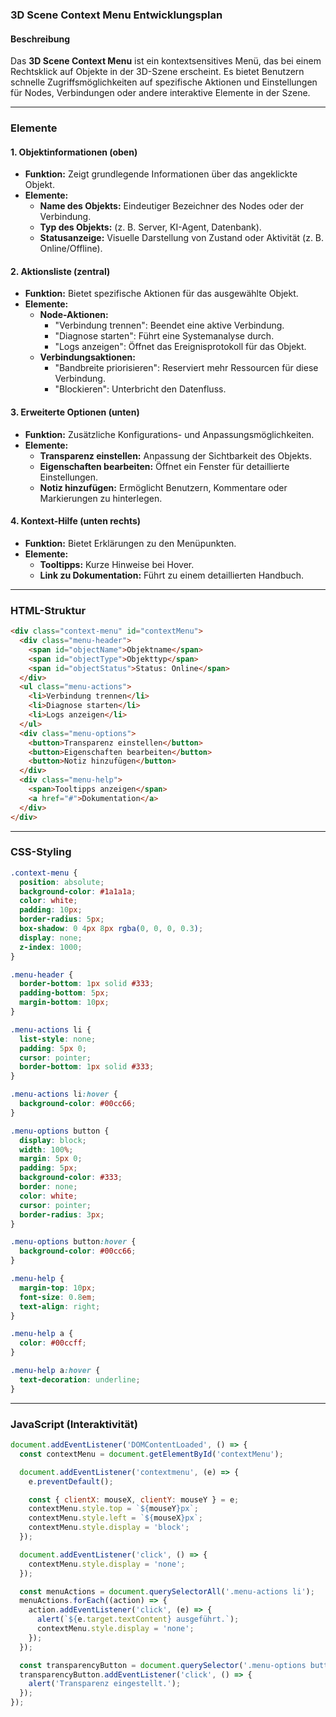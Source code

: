 ### 3D Scene Context Menu Entwicklungsplan

#### **Beschreibung**
Das **3D Scene Context Menu** ist ein kontextsensitives Menü, das bei einem Rechtsklick auf Objekte in der 3D-Szene erscheint. Es bietet Benutzern schnelle Zugriffsmöglichkeiten auf spezifische Aktionen und Einstellungen für Nodes, Verbindungen oder andere interaktive Elemente in der Szene.

---

### **Elemente**

#### **1. Objektinformationen (oben)**
- **Funktion:** Zeigt grundlegende Informationen über das angeklickte Objekt.
- **Elemente:**
  - **Name des Objekts:** Eindeutiger Bezeichner des Nodes oder der Verbindung.
  - **Typ des Objekts:** (z. B. Server, KI-Agent, Datenbank).
  - **Statusanzeige:** Visuelle Darstellung von Zustand oder Aktivität (z. B. Online/Offline).

#### **2. Aktionsliste (zentral)**
- **Funktion:** Bietet spezifische Aktionen für das ausgewählte Objekt.
- **Elemente:**
  - **Node-Aktionen:**
    - "Verbindung trennen": Beendet eine aktive Verbindung.
    - "Diagnose starten": Führt eine Systemanalyse durch.
    - "Logs anzeigen": Öffnet das Ereignisprotokoll für das Objekt.
  - **Verbindungsaktionen:**
    - "Bandbreite priorisieren": Reserviert mehr Ressourcen für diese Verbindung.
    - "Blockieren": Unterbricht den Datenfluss.

#### **3. Erweiterte Optionen (unten)**
- **Funktion:** Zusätzliche Konfigurations- und Anpassungsmöglichkeiten.
- **Elemente:**
  - **Transparenz einstellen:** Anpassung der Sichtbarkeit des Objekts.
  - **Eigenschaften bearbeiten:** Öffnet ein Fenster für detaillierte Einstellungen.
  - **Notiz hinzufügen:** Ermöglicht Benutzern, Kommentare oder Markierungen zu hinterlegen.

#### **4. Kontext-Hilfe (unten rechts)**
- **Funktion:** Bietet Erklärungen zu den Menüpunkten.
- **Elemente:**
  - **Tooltipps:** Kurze Hinweise bei Hover.
  - **Link zu Dokumentation:** Führt zu einem detaillierten Handbuch.

---

### **HTML-Struktur**
```html
<div class="context-menu" id="contextMenu">
  <div class="menu-header">
    <span id="objectName">Objektname</span>
    <span id="objectType">Objekttyp</span>
    <span id="objectStatus">Status: Online</span>
  </div>
  <ul class="menu-actions">
    <li>Verbindung trennen</li>
    <li>Diagnose starten</li>
    <li>Logs anzeigen</li>
  </ul>
  <div class="menu-options">
    <button>Transparenz einstellen</button>
    <button>Eigenschaften bearbeiten</button>
    <button>Notiz hinzufügen</button>
  </div>
  <div class="menu-help">
    <span>Tooltipps anzeigen</span>
    <a href="#">Dokumentation</a>
  </div>
</div>
```

---

### **CSS-Styling**
```css
.context-menu {
  position: absolute;
  background-color: #1a1a1a;
  color: white;
  padding: 10px;
  border-radius: 5px;
  box-shadow: 0 4px 8px rgba(0, 0, 0, 0.3);
  display: none;
  z-index: 1000;
}

.menu-header {
  border-bottom: 1px solid #333;
  padding-bottom: 5px;
  margin-bottom: 10px;
}

.menu-actions li {
  list-style: none;
  padding: 5px 0;
  cursor: pointer;
  border-bottom: 1px solid #333;
}

.menu-actions li:hover {
  background-color: #00cc66;
}

.menu-options button {
  display: block;
  width: 100%;
  margin: 5px 0;
  padding: 5px;
  background-color: #333;
  border: none;
  color: white;
  cursor: pointer;
  border-radius: 3px;
}

.menu-options button:hover {
  background-color: #00cc66;
}

.menu-help {
  margin-top: 10px;
  font-size: 0.8em;
  text-align: right;
}

.menu-help a {
  color: #00ccff;
}

.menu-help a:hover {
  text-decoration: underline;
}
```

---

### **JavaScript (Interaktivität)**
```javascript
document.addEventListener('DOMContentLoaded', () => {
  const contextMenu = document.getElementById('contextMenu');

  document.addEventListener('contextmenu', (e) => {
    e.preventDefault();

    const { clientX: mouseX, clientY: mouseY } = e;
    contextMenu.style.top = `${mouseY}px`;
    contextMenu.style.left = `${mouseX}px`;
    contextMenu.style.display = 'block';
  });

  document.addEventListener('click', () => {
    contextMenu.style.display = 'none';
  });

  const menuActions = document.querySelectorAll('.menu-actions li');
  menuActions.forEach((action) => {
    action.addEventListener('click', (e) => {
      alert(`${e.target.textContent} ausgeführt.`);
      contextMenu.style.display = 'none';
    });
  });

  const transparencyButton = document.querySelector('.menu-options button:nth-child(1)');
  transparencyButton.addEventListener('click', () => {
    alert('Transparenz eingestellt.');
  });
});
```

